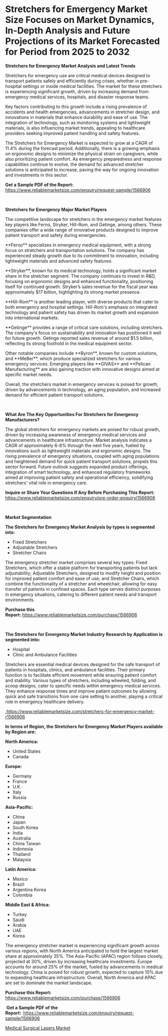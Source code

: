 <p><h1>Stretchers for Emergency Market Size Focuses on Market Dynamics, In-Depth Analysis and Future Projections of its Market Forecasted for Period from 2025 to 2032</h1></p><p><strong>Stretchers for Emergency Market Analysis and Latest Trends</strong></p>
<p><p>Stretchers for emergency use are critical medical devices designed to transport patients safely and efficiently during crises, whether in pre-hospital settings or inside medical facilities. The market for these stretchers is experiencing significant growth, driven by increasing demand from emergency medical services, hospitals, and disaster response teams. </p><p>Key factors contributing to this growth include a rising prevalence of accidents and health emergencies, advancements in stretcher design, and innovations in materials that enhance durability and ease of use. The integration of technology, such as monitoring systems and lightweight materials, is also influencing market trends, appealing to healthcare providers seeking improved patient handling and safety features.</p><p>The Stretchers for Emergency Market is expected to grow at a CAGR of 11.4% during the forecast period. Additionally, there is a growing emphasis on ergonomic designs to minimize the physical strain on caregivers, while also prioritizing patient comfort. As emergency preparedness and response capabilities continue to evolve, the demand for advanced stretcher solutions is anticipated to increase, paving the way for ongoing innovation and investments in this sector.</p></p>
<p><strong>Get a Sample PDF of the Report:&nbsp;</strong> <a href="https://www.reliablemarketsize.com/enquiry/request-sample/1566906?utm_campaign=2875&utm_medium=2&utm_source=Github&utm_content=ia&utm_term=22032025&utm_id=stretchers-for-emergency">https://www.reliablemarketsize.com/enquiry/request-sample/1566906</a></p>
<p>&nbsp;</p>
<p><strong>Stretchers for Emergency Major Market Players</strong></p>
<p><p>The competitive landscape for stretchers in the emergency market features key players like Ferno, Stryker, Hill-Rom, and Getinge, among others. These companies offer a wide range of innovative products designed to improve patient transport and safety during emergencies.</p><p>**Ferno** specializes in emergency medical equipment, with a strong focus on stretchers and transportation solutions. The company has experienced steady growth due to its commitment to innovation, including lightweight materials and advanced safety features. </p><p>**Stryker**, known for its medical technology, holds a significant market share in the stretcher segment. The company continues to invest in R&D, focusing on ergonomic designs and enhanced functionality, positioning itself for continued growth. Stryker’s sales revenue for the fiscal year was approximately $17 billion, highlighting its strong market presence.</p><p>**Hill-Rom** is another leading player, with diverse products that cater to both emergency and hospital settings. Hill-Rom's emphasis on integrated technology and patient safety has driven its market growth and expansion into international markets. </p><p>**Getinge** provides a range of critical care solutions, including stretchers. The company's focus on sustainability and innovation has positioned it well for future growth. Getinge reported sales revenue of around $1.5 billion, reflecting its strong foothold in the medical equipment sector.</p><p>Other notable companies include **Byron**, known for custom solutions, and **MeBer**, which produce specialized stretchers for various emergency services. Emerging players like **GIVAS** and **Pelican Manufacturing** are also gaining traction with innovative designs aimed at specific market needs.</p><p>Overall, the stretchers market in emergency services is poised for growth, driven by advancements in technology, an aging population, and increased demand for efficient patient transport solutions.</p></p>
<p>&nbsp;</p>
<p><strong>What Are The Key Opportunities For Stretchers for Emergency Manufacturers?</strong></p>
<p><p>The global stretchers for emergency markets are poised for robust growth, driven by increasing awareness of emergency medical services and advancements in healthcare infrastructure. Market analysis indicates a CAGR of approximately 6-8% through the next five years, fueled by innovations such as lightweight materials and ergonomic designs. The rising prevalence of emergency situations, coupled with aging populations and heightened demand for quick patient transport solutions, propels this sector forward. Future outlook suggests expanded product offerings, integration of smart technology, and enhanced regulatory frameworks aimed at improving patient safety and operational efficiency, solidifying stretchers' vital role in emergency care.</p></p>
<p><strong>Inquire or Share Your Questions If Any Before Purchasing This Report:</strong> <a href="https://www.reliablemarketsize.com/enquiry/pre-order-enquiry/1566906?utm_campaign=2875&utm_medium=2&utm_source=Github&utm_content=ia&utm_term=22032025&utm_id=stretchers-for-emergency">https://www.reliablemarketsize.com/enquiry/pre-order-enquiry/1566906</a></p>
<p>&nbsp;</p>
<p><strong>Market Segmentation</strong></p>
<p><strong>The Stretchers for Emergency Market Analysis by types is segmented into:</strong></p>
<p><ul><li>Fixed Stretchers</li><li>Adjustable Stretchers</li><li>Stretcher Chairs</li></ul></p>
<p><p>The emergency stretcher market comprises several key types: Fixed Stretchers, which offer a stable platform for transporting patients but lack adjustability; Adjustable Stretchers, designed to modify height and position for improved patient comfort and ease of use; and Stretcher Chairs, which combine the functionality of a stretcher and wheelchair, allowing for easy transfer of patients in confined spaces. Each type serves distinct purposes in emergency situations, catering to different patient needs and transport environments.</p></p>
<p><strong>Purchase this Report:&nbsp;</strong><a href="https://www.reliablemarketsize.com/purchase/1566906?utm_campaign=2875&utm_medium=2&utm_source=Github&utm_content=ia&utm_term=22032025&utm_id=stretchers-for-emergency">https://www.reliablemarketsize.com/purchase/1566906</a></p>
<p>&nbsp;</p>
<p><strong>The Stretchers for Emergency Market Industry Research by Application is segmented into:</strong></p>
<p><ul><li>Hospital</li><li>Clinic and Ambulance Facilities</li></ul></p>
<p><p>Stretchers are essential medical devices designed for the safe transport of patients in hospitals, clinics, and ambulance facilities. Their primary function is to facilitate efficient movement while ensuring patient comfort and stability. Various types of stretchers, including wheeled, folding, and scoop designs, cater to specific needs within emergency medical services. They enhance response times and improve patient outcomes by allowing quick and safe transitions from one care setting to another, playing a critical role in emergency healthcare delivery.</p></p>
<p><a href="https://www.reliablemarketsize.com/stretchers-for-emergency-market-r1566906?utm_campaign=2875&utm_medium=2&utm_source=Github&utm_content=ia&utm_term=22032025&utm_id=stretchers-for-emergency">&nbsp;https://www.reliablemarketsize.com/stretchers-for-emergency-market-r1566906</a></p>
<p><strong>In terms of Region, the Stretchers for Emergency Market Players available by Region are:</strong></p>
<p>
    <p> <strong> North America: </strong>
        <ul>
            <li>United States</li>
            <li>Canada</li>
        </ul>
        </p> 
    <p> <strong> Europe: </strong>
        <ul>
            <li>Germany</li>
            <li>France</li>
            <li>U.K.</li>
            <li>Italy</li>
            <li>Russia</li>
        </ul>
        </p> 
    <p> <strong> Asia-Pacific: </strong>
        <ul>
            <li>China</li>
            <li>Japan</li>
            <li>South Korea</li>
            <li>India</li>
            <li>Australia</li>
            <li>China Taiwan</li>
            <li>Indonesia</li>
            <li>Thailand</li>
            <li>Malaysia</li>
        </ul>
        </p> 
    <p> <strong> Latin America: </strong>
        <ul>
            <li>Mexico</li>
            <li>Brazil</li>
            <li>Argentina Korea</li>
            <li>Colombia</li>
        </ul>
        </p> 
    <p> <strong> Middle East & Africa: </strong>
        <ul>
            <li>Turkey</li>
            <li>Saudi</li>
            <li>Arabia</li>
            <li>UAE</li>
            <li>Korea</li>
        </ul>
    </p>
    </p>
<p><p>The emergency stretcher market is experiencing significant growth across various regions, with North America anticipated to hold the largest market share at approximately 35%. The Asia-Pacific (APAC) region follows closely, projected at 30%, driven by increasing healthcare investments. Europe accounts for around 25% of the market, fueled by advancements in medical technology. China is poised for robust growth, expected to capture 10% due to expanding healthcare infrastructure. Overall, North America and APAC are set to dominate the market landscape.</p></p>
<p><strong>Purchase this Report: </strong><a href="https://www.reliablemarketsize.com/purchase/1566906?utm_campaign=2875&utm_medium=2&utm_source=Github&utm_content=ia&utm_term=22032025&utm_id=stretchers-for-emergency">https://www.reliablemarketsize.com/purchase/1566906</a></p>
<p>&nbsp;<strong>Get a Sample PDF of the Report:&nbsp;&nbsp;</strong><a href="https://www.reliablemarketsize.com/enquiry/request-sample/1566906?utm_campaign=2875&utm_medium=2&utm_source=Github&utm_content=ia&utm_term=22032025&utm_id=stretchers-for-emergency">https://www.reliablemarketsize.com/enquiry/request-sample/1566906</a></p>
<p><strong></strong></p>
<p><p><a href="https://github.com/ngozudapshi/Market-Research-Report-List-1/blob/main/medical-surgical-lasers-market.md?utm_campaign=2875&utm_medium=2&utm_source=Github&utm_content=ia&utm_term=22032025&utm_id=stretchers-for-emergency">Medical Surgical Lasers Market</a></p></p>